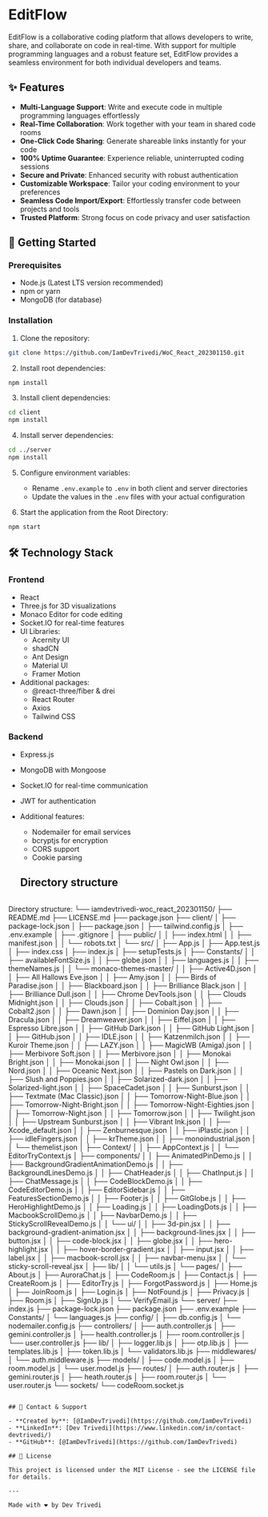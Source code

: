 # EditFlow

EditFlow is a collaborative coding platform that allows developers to write, share, and collaborate on code in real-time. With support for multiple programming languages and a robust feature set, EditFlow provides a seamless environment for both individual developers and teams.

## ✨ Features

- **Multi-Language Support**: Write and execute code in multiple programming languages effortlessly
- **Real-Time Collaboration**: Work together with your team in shared code rooms
- **One-Click Code Sharing**: Generate shareable links instantly for your code
- **100% Uptime Guarantee**: Experience reliable, uninterrupted coding sessions
- **Secure and Private**: Enhanced security with robust authentication
- **Customizable Workspace**: Tailor your coding environment to your preferences
- **Seamless Code Import/Export**: Effortlessly transfer code between projects and tools
- **Trusted Platform**: Strong focus on code privacy and user satisfaction

## 🚀 Getting Started

### Prerequisites

- Node.js (Latest LTS version recommended)
- npm or yarn
- MongoDB (for database)

### Installation

1. Clone the repository:

```bash
git clone https://github.com/IamDevTrivedi/WoC_React_202301150.git
```

2. Install root dependencies:

```bash
npm install
```

3. Install client dependencies:

```bash
cd client
npm install
```

4. Install server dependencies:

```bash
cd ../server
npm install
```

5. Configure environment variables:

   - Rename `.env.example` to `.env` in both client and server directories
   - Update the values in the `.env` files with your actual configuration

6. Start the application from the Root Directory:

```bash
npm start
```

## 🛠️ Technology Stack

### Frontend

- React
- Three.js for 3D visualizations
- Monaco Editor for code editing
- Socket.IO for real-time features
- UI Libraries:
  - Acernity UI
  - shadCN
  - Ant Design
  - Material UI
  - Framer Motion
- Additional packages:
  - @react-three/fiber & drei
  - React Router
  - Axios
  - Tailwind CSS

### Backend

- Express.js
- MongoDB with Mongoose
- Socket.IO for real-time communication
- JWT for authentication
- Additional features:

  - Nodemailer for email services
  - bcryptjs for encryption
  - CORS support
  - Cookie parsing

  ## Directory structure

  ```
 Directory structure:
└── iamdevtrivedi-woc_react_202301150/
    ├── README.md
    ├── LICENSE.md
    ├── package.json
    ├── client/
    │   ├── package-lock.json
    │   ├── package.json
    │   ├── tailwind.config.js
    │   ├── .env.example
    │   ├── .gitignore
    │   ├── public/
    │   │   ├── index.html
    │   │   ├── manifest.json
    │   │   └── robots.txt
    │   └── src/
    │       ├── App.js
    │       ├── App.test.js
    │       ├── index.css
    │       ├── index.js
    │       ├── setupTests.js
    │       ├── Constants/
    │       │   ├── availableFontSize.js
    │       │   ├── globe.json
    │       │   ├── languages.js
    │       │   ├── themeNames.js
    │       │   └── monaco-themes-master/
    │       │       ├── Active4D.json
    │       │       ├── All Hallows Eve.json
    │       │       ├── Amy.json
    │       │       ├── Birds of Paradise.json
    │       │       ├── Blackboard.json
    │       │       ├── Brilliance Black.json
    │       │       ├── Brilliance Dull.json
    │       │       ├── Chrome DevTools.json
    │       │       ├── Clouds Midnight.json
    │       │       ├── Clouds.json
    │       │       ├── Cobalt.json
    │       │       ├── Cobalt2.json
    │       │       ├── Dawn.json
    │       │       ├── Dominion Day.json
    │       │       ├── Dracula.json
    │       │       ├── Dreamweaver.json
    │       │       ├── Eiffel.json
    │       │       ├── Espresso Libre.json
    │       │       ├── GitHub Dark.json
    │       │       ├── GitHub Light.json
    │       │       ├── GitHub.json
    │       │       ├── IDLE.json
    │       │       ├── Katzenmilch.json
    │       │       ├── Kuroir Theme.json
    │       │       ├── LAZY.json
    │       │       ├── MagicWB (Amiga).json
    │       │       ├── Merbivore Soft.json
    │       │       ├── Merbivore.json
    │       │       ├── Monokai Bright.json
    │       │       ├── Monokai.json
    │       │       ├── Night Owl.json
    │       │       ├── Nord.json
    │       │       ├── Oceanic Next.json
    │       │       ├── Pastels on Dark.json
    │       │       ├── Slush and Poppies.json
    │       │       ├── Solarized-dark.json
    │       │       ├── Solarized-light.json
    │       │       ├── SpaceCadet.json
    │       │       ├── Sunburst.json
    │       │       ├── Textmate (Mac Classic).json
    │       │       ├── Tomorrow-Night-Blue.json
    │       │       ├── Tomorrow-Night-Bright.json
    │       │       ├── Tomorrow-Night-Eighties.json
    │       │       ├── Tomorrow-Night.json
    │       │       ├── Tomorrow.json
    │       │       ├── Twilight.json
    │       │       ├── Upstream Sunburst.json
    │       │       ├── Vibrant Ink.json
    │       │       ├── Xcode_default.json
    │       │       ├── Zenburnesque.json
    │       │       ├── iPlastic.json
    │       │       ├── idleFingers.json
    │       │       ├── krTheme.json
    │       │       ├── monoindustrial.json
    │       │       └── themelist.json
    │       ├── Context/
    │       │   ├── AppContext.js
    │       │   └── EditorTryContext.js
    │       ├── components/
    │       │   ├── AnimatedPinDemo.js
    │       │   ├── BackgroundGradientAnimationDemo.js
    │       │   ├── BackgroundLinesDemo.js
    │       │   ├── ChatHeader.js
    │       │   ├── ChatInput.js
    │       │   ├── ChatMessage.js
    │       │   ├── CodeBlockDemo.js
    │       │   ├── CodeEditorDemo.js
    │       │   ├── EditorSidebar.js
    │       │   ├── FeaturesSectionDemo.js
    │       │   ├── Footer.js
    │       │   ├── GitGlobe.js
    │       │   ├── HeroHighlightDemo.js
    │       │   ├── Loading.js
    │       │   ├── LoadingDots.js
    │       │   ├── MacbookScrollDemo.js
    │       │   ├── NavbarDemo.js
    │       │   ├── StickyScrollRevealDemo.js
    │       │   └── ui/
    │       │       ├── 3d-pin.jsx
    │       │       ├── background-gradient-animation.jsx
    │       │       ├── background-lines.jsx
    │       │       ├── button.jsx
    │       │       ├── code-block.jsx
    │       │       ├── globe.jsx
    │       │       ├── hero-highlight.jsx
    │       │       ├── hover-border-gradient.jsx
    │       │       ├── input.jsx
    │       │       ├── label.jsx
    │       │       ├── macbook-scroll.jsx
    │       │       ├── navbar-menu.jsx
    │       │       └── sticky-scroll-reveal.jsx
    │       ├── lib/
    │       │   └── utils.js
    │       └── pages/
    │           ├── About.js
    │           ├── AuroraChat.js
    │           ├── CodeRoom.js
    │           ├── Contact.js
    │           ├── CreateRoom.js
    │           ├── EditorTry.js
    │           ├── ForgotPassword.js
    │           ├── Home.js
    │           ├── JoinRoom.js
    │           ├── Login.js
    │           ├── NotFound.js
    │           ├── Privacy.js
    │           ├── Room.js
    │           ├── SignUp.js
    │           └── VerifyEmail.js
    └── server/
        ├── index.js
        ├── package-lock.json
        ├── package.json
        ├── .env.example
        ├── Constants/
        │   └── languages.js
        ├── config/
        │   ├── db.config.js
        │   └── nodemailer.config.js
        ├── controllers/
        │   ├── auth.controller.js
        │   ├── gemini.controller.js
        │   ├── health.controller.js
        │   ├── room.controller.js
        │   └── user.controller.js
        ├── lib/
        │   ├── logger.lib.js
        │   ├── otp.lib.js
        │   ├── templates.lib.js
        │   ├── token.lib.js
        │   └── validators.lib.js
        ├── middlewares/
        │   └── auth.middleware.js
        ├── models/
        │   ├── code.model.js
        │   ├── room.model.js
        │   └── user.model.js
        ├── routes/
        │   ├── auth.router.js
        │   ├── gemini.router.js
        │   ├── heath.router.js
        │   ├── room.router.js
        │   └── user.router.js
        └── sockets/
            └── codeRoom.socket.js


  ```

## 👤 Contact & Support

- **Created by**: [@IamDevTrivedi](https://github.com/IamDevTrivedi)
- **LinkedIn**: [Dev Trivedi](https://www.linkedin.com/in/contact-devtrivedi/)
- **GitHub**: [@IamDevTrivedi](https://github.com/IamDevTrivedi)

## 📄 License

This project is licensed under the MIT License - see the LICENSE file for details.

---

Made with ❤️ by Dev Trivedi
